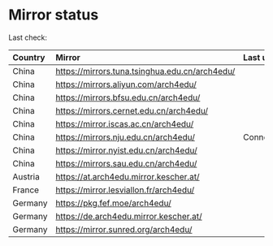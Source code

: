 <script src="./time.js"></script>
# Mirror status
Last check: <script type="text/javascript">localize(1725161236.1840522);</script>

|Country|Mirror|Last update|
|:------|:-----|:----------|
|China|https://mirrors.tuna.tsinghua.edu.cn/arch4edu/|<script type="text/javascript">localize(1725129628);</script>|
|China|https://mirrors.aliyun.com/arch4edu/|<script type="text/javascript">localize(1725129628);</script>|
|China|https://mirrors.bfsu.edu.cn/arch4edu/|<script type="text/javascript">localize(1725129628);</script>|
|China|https://mirrors.cernet.edu.cn/arch4edu/|<script type="text/javascript">localize(1725129628);</script>|
|China|https://mirror.iscas.ac.cn/arch4edu/|<script type="text/javascript">localize(1725129628);</script>|
|China|https://mirrors.nju.edu.cn/arch4edu/|ConnectionError|
|China|https://mirror.nyist.edu.cn/arch4edu/|<script type="text/javascript">localize(1725129628);</script>|
|China|https://mirrors.sau.edu.cn/arch4edu/|<script type="text/javascript">localize(1725129628);</script>|
|Austria|https://at.arch4edu.mirror.kescher.at/|<script type="text/javascript">localize(1725129628);</script>|
|France|https://mirror.lesviallon.fr/arch4edu/|<script type="text/javascript">localize(1725129628);</script>|
|Germany|https://pkg.fef.moe/arch4edu/|<script type="text/javascript">localize(1725129628);</script>|
|Germany|https://de.arch4edu.mirror.kescher.at/|<script type="text/javascript">localize(1725129628);</script>|
|Germany|https://mirror.sunred.org/arch4edu/|<script type="text/javascript">localize(1725129628);</script>|

<script src="./tablefilter/tablefilter.js"></script>
<script src="./table.js"></script>